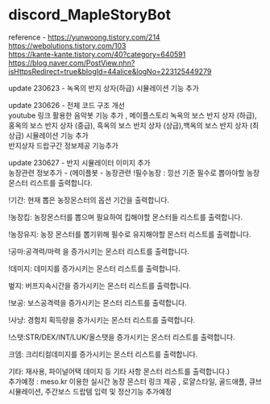 # discord_MapleStoryBot
reference - https://yunwoong.tistory.com/214 <br> https://webolutions.tistory.com/103 <br> https://kante-kante.tistory.com/40?category=640591 <br> https://blog.naver.com/PostView.nhn?isHttpsRedirect=true&blogId=44alice&logNo=223125449279

update 230623 - 녹옥의 반지 상자(하급) 시뮬레이션 기능 추가

update 230626 - 전체 코드 구조 개선<br>youtube 링크 활용한 음악봇 기능 추가 , 메이플스토리 녹옥의 보스 반지 상자 (하급),홍옥의 보스 반지 상자 (중급), 흑옥의 보스 반지 상자 (상급),백옥의 보스 반지 상자 (최상급) 시뮬레이션 기능 추가<br> 반지상자 드랍구간 정보제공 기능추가 <br> 

update 230627 - 반지 시뮬레이터 이미지 추가<br>
농장관련 정보추가 - (메이플봇 - 농장관련
!필수농장 : 낑선 기준 필수로 뽑아야할 농장 몬스터 리스트를 출력합니다.

!기간: 현재 뽑은 농장몬스터의 옵션 기간을 출력합니다.

!농장킵: 농장몬스터를 뽑으며 필요하여 킵해야할 몬스터들 리스트를 출력합니다.

!농장유지: 농장 몬스터를 뽑기위해 필수로 유지해야할 몬스터 리스트를 출력합니다.

!공마:공격력/마력 을 증가시키는 몬스터 리스트를 출력합니다.

!데미지: 데미지를 증가시키는 몬스터 리스트를 출력합니다.

벞지: 버프지속시간을 증가시키는 몬스터 리스트를 출력합니다.

!보공: 보스공격력을 증가시키는 몬스터 리스트를 출력합니다.

!사냥: 경험치 획득량을 증가시키는 몬스터 리스트를 출력합니다.

!스탯:STR/DEX/INT/LUK/올스탯을 증가시키는 몬스터 리스트를 출력합니다.

크뎀: 크리티컬데미지를 증가시키는 몬스터 리스트를 출력합니다.

기타: 재사용, 파이널어택 데미지 등 기타 사항 몬스터 리스트를 출력합니다.)
<br>
추가예정 : meso.kr 이용한 실시간 농장 몬스터 링크 제공 , 로얄스타일, 골드애플, 큐브 시뮬레이션, 주간보스 드랍템 입력 및 정산기능 추가예정
